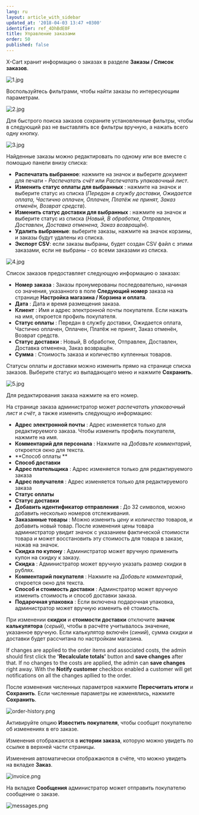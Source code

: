 ```yaml
---
lang: ru
layout: article_with_sidebar
updated_at: '2018-04-03 13:47 +0300'
identifier: ref_4DhBdE0F
title: Управление заказами
order: 50
published: false
---
```

X-Cart хранит информацию о заказах в разделе **Заказы / Список заказов**.

![1.jpg]({{site.baseurl}}/attachments/ref_4DhBdE0F/1.jpg)

Воспользуйтесь фильтрами, чтобы найти заказы по интересующим параметрам. 

![2.jpg]({{site.baseurl}}/attachments/ref_4DhBdE0F/2.jpg)

Для быстрого поиска заказов сохраните установленные фильтры, чтобы в следующий раз не выставлять все фильтры вручную, а нажать всего одну кнопку.

![3.jpg]({{site.baseurl}}/attachments/ref_4DhBdE0F/3.jpg)

Найденные заказы можно редактировать по одному или все вместе с помощью панели внизу списка:

* **Распечатать выбранное**: нажмите на значок и выберите документ для печати - _Распечатать счёт_ или _Распечатать упаковочный лист_.
* **Изменить статус оплаты для выбранных** : нажмите на значок и выберите статус из списка (_Передан в службу доставки, Ожидается оплата, Частично оплачен, Оплачен, Платёж не принят, Заказ отменён, Возврат средств_).
* **Изменить статус доставки для выбранных** : нажмите на значок и выберите статус из списка (_Новый, В обработке, Отправлен, Доставлен, Доставка отменена, Заказ возвращён_).
* **Удалить выбранные**: выберите заказы, нажмите на значок корзины, и заказы будут удалены из списка.
* **Экспорт CSV**: если заказы выбраны, будет создан CSV файл с этими заказами, если не выбраны - со всеми заказами из списка.

![4.jpg]({{site.baseurl}}/attachments/ref_4DhBdE0F/4.jpg)

Список заказов предоставляет следующую информацию о заказах:

* **Номер заказа** : Заказы пронумерованы последовательно, начиная со значения, указанного в поле **Следующий номер** заказа  на странице **Настройка магазина / Корзина и оплата**.
* **Дата** : Дата и время размещения заказа.
* **Клиент** : Имя и адрес электронной почты покупателя. Если нажать на имя, откроется профиль покупателя.
* **Статус оплаты** : Передан в службу доставки, Ожидается оплата, Частично оплачен, Оплачен, Платёж не принят, Заказ отменён, Возврат средств.
* **Статус доставки** : Новый, В обработке, Отправлен, Доставлен, Доставка отменена, Заказ возвращён.
* **Сумма** : Стоимость заказа и количество купленных товаров.

Статусы оплаты и доставки можно изменить прямо на странице списка заказов. Выберите статус из выпадающего меню и нажмите **Сохранить**. 

![5.jpg]({{site.baseurl}}/attachments/ref_4DhBdE0F/5.jpg)

Для редактирования заказа нажмите на его номер.

На странице заказа администратор может _распечатать_ _упаковочный лист_ и _счёт_, а также изменить следующую информацию:
* **Адрес электронной почты** : Адрес изменяется только для редактируемого заказа. Чтобы изменить профиль покупателя, нажмите на имя.
* **Комментарий для персонала** : Нажмите на _Добавьте комментарий_, откроется окно для текста.
* **Способ оплаты ** 
* **Способ доставки** 
* **Адрес плательщика** : Адрес изменяется только для редактируемого заказа
* **Адрес получателя** : Адрес изменяется только для редактируемого заказа
* **Статус оплаты** 
* **Статус доставки** 
* **Добавить идентификатор отправления** : До 32 символов, можно добавить несколько номеров отслеживания.
* **Заказанные товары** : Можно изменить _цену_ и _количество_ товаров, и добавить новый товар. После изменения цены товара администратор увидит значок с указанием фактической стоимости товара и может восстановить эту стоимость для товара в заказе, нажав на значок.
* **Скидка по купону** : Администратор может вручную применить купон на скидку к заказу.
* **Скидка** : Aдминистратор может вручную указать размер скидки в рублях.
* **Комментарий покупателя** : Нажмите на _Добавьте комментарий_, откроется окно для текста.
* **Способ и стоимость доставки** : Админстратор может вручную изменить стоимость и способ доставки заказа.
* **Подарочная упаковка** : Если включена подарочная упаковка, администратор может вручную изменить её стоимость.

При изменении **скидки** и **стоимости доставки** отключите **значок калькулятора** (_серый_), чтобы в расчёте учитывалось значение, указанное вручную. Если калькулятор включён (_синий_), сумма скидки и доставки будет рассчитана по настройкам магазина.

If changes are applied to the order items and associated costs, the admin should first click the **'Recalculate totals'** button and **save changes** after that. If no changes to the costs are applied, the admin can **save changes** right away. With the **Notify customer** checkbox enabled a customer will get notifications on all the changes apllied to the order. 

После изменения численных параметров нажмите **Пересчитать итоги** и **Сохранить**. Если численные параметры не изменялись, нажмите **Сохранить**.

![order-history.png]({{site.baseurl}}/attachments/ref_6q6Mj9CC/order-history.png)

Активируйте опцию **Известить покупателя**, чтобы сообщит покупателю об изменениях в его заказе.

Изменения отображаются в **истории заказа**, которую можно увидеть по ссылке в верхней части страницы.

Изменения автоматически отображаются в счёте, что можно увидеть на вкладке **Заказ**.

![invoice.png]({{site.baseurl}}/attachments/ref_6q6Mj9CC/invoice.png)

На вкладке **Сообщения** администратор может отправить покупателю сообщение о заказе. 

![messages.png]({{site.baseurl}}/attachments/ref_6q6Mj9CC/messages.png)

